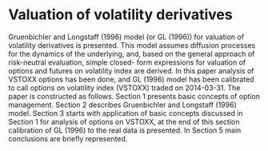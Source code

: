 # Valuation of volatility derivatives

Gruenbichler and Longstaff (1996) model (or GL (1996)) for valuation
of volatility derivatives is presented. This model assumes diffusion processes for the dynamics of the
underlying, and, based on the general approach of risk-neutral evaluation, simple closed-
form expressions for valuation of options and futures on volatility index are derived. In this paper
analysis of VSTOXX options has been done, and GL (1996) model has been calibrated to call options
on volatility index (VSTOXX) traded on 2014-03-31.
The paper is constructed as follows. Section 1 presents basic concepts of option management.
Section 2 describes Gruenbichler and Longstaff (1996) model. Section 3 starts with application of
basic concepts discussed in Section 1 for analysis of options on VSTOXX, at the end of this section
calibration of GL (1996) to the real data is presented. In Section 5 main conclusions are briefly
represented.
